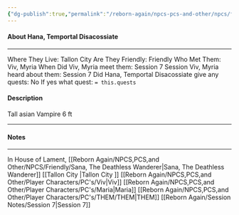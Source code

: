 ```yaml
---
{"dg-publish":true,"permalink":"/reborn-again/npcs-pcs-and-other/npcs/friendly/hana-temportal-disacossiate/"}
---
```



#### About Hana, Temportal Disacossiate
---
Where They Live: Tallon City 
Are They Friendly: Friendly 
Who Met Them: Viv, Myria
When Did Viv, Myria meet them: Session 7
Session Viv, Myria heard about them: Session 7
Did Hana, Temportal Disacossiate give any quests: No
	If yes what quest: `= this.quests`


#### Description
Tall asian Vampire 6 ft

---

#### Notes
---
In House of Lament,
[[Reborn Again/NPCS,PCS,and Other/NPCS/Friendly/Sana, The Deathless Wanderer\|Sana, The Deathless Wanderer]]
[[Tallon City \|Tallon City ]]
[[Reborn Again/NPCS,PCS,and Other/Player Characters/PC's/Viv\|Viv]]
[[Reborn Again/NPCS,PCS,and Other/Player Characters/PC's/Maria\|Maria]]
[[Reborn Again/NPCS,PCS,and Other/Player Characters/PC's/THEM/THEM\|THEM]]
[[Reborn Again/Session Notes/Session 7\|Session 7]]


